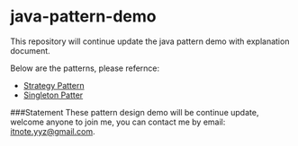java-pattern-demo
=================
This repository will continue update the java pattern demo with explanation document.

Below are the patterns, please refernce:
* [Strategy Pattern](https://github.com/sgyyz/java-pattern-demo/blob/master/java-pattern-docs/strategy-pattern.md)
* [Singleton Patter](https://github.com/sgyyz/java-pattern-demo/blob/master/java-pattern-docs/singleton-pattern.md)


###Statement
These pattern design demo will be continue update, welcome anyone to join me, you can contact me by email: itnote.yyz@gmail.com.
